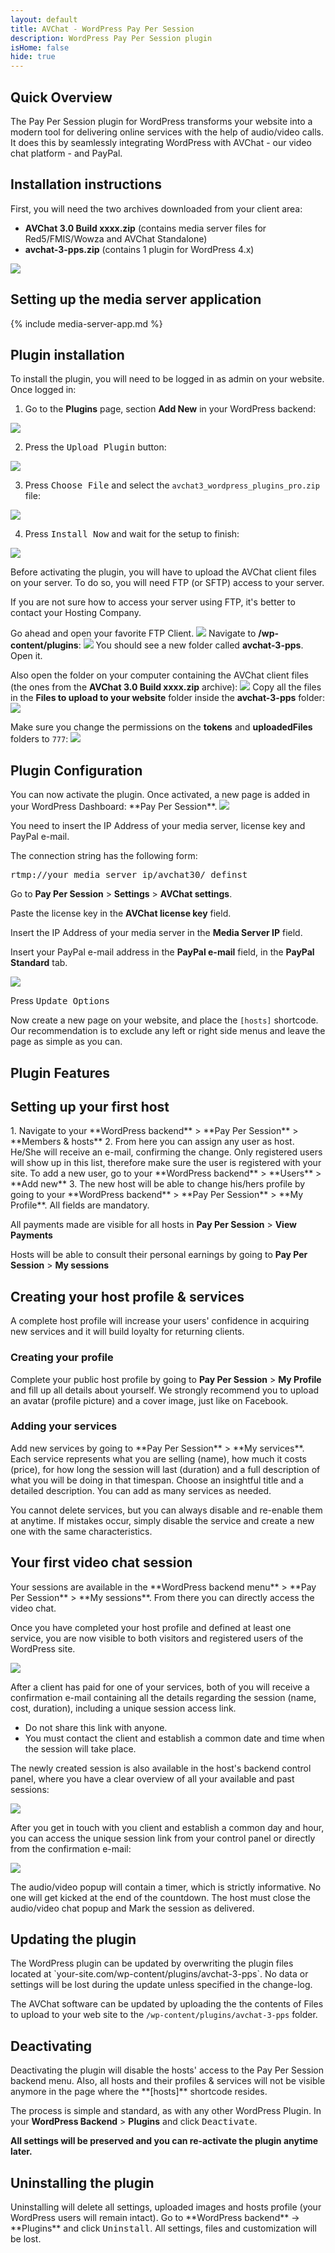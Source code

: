 ```yaml
---
layout: default
title: AVChat - WordPress Pay Per Session
description: WordPress Pay Per Session plugin
isHome: false
hide: true
---
```

<section class="bs-docs-section" markdown="1">
  <h1 id="overview" class="page-header">Quick Overview</h1>

  The Pay Per Session plugin for WordPress transforms your website into a modern tool for delivering online services with the help of audio/video calls. It does this by seamlessly integrating WordPress with AVChat - our video chat platform - and PayPal.
</section>

<section class="bs-docs-section" markdown="1">
  <h1 id="installation" class="page-header">Installation instructions</h1>
  First, you will need the two archives downloaded from your client area:

  * **AVChat 3.0 Build xxxx.zip** (contains media server files for Red5/FMIS/Wowza and AVChat Standalone)
  * **avchat-3-pps.zip** (contains 1 plugin for WordPress 4.x)

  <img src="/assets/images/wordpress-pps_images/downloaded_archives.png" class="img-responsive"/>

  <h2 id="media-server-app">Setting up the media server application</h2>
  {% include media-server-app.md %}
  <h2 id="plugin">Plugin installation</h2>
  To install the plugin, you will need to be logged in as admin on your website. Once logged in:



  1. Go to the **Plugins** page, section **Add New** in your WordPress backend:
  <img src="/assets/images/wordpress_images/plugins_section.png" class="img-responsive"/>


  2. Press the <kbd>Upload Plugin</kbd> button:
  <img src="/assets/images/wordpress_images/upload_plugin.png" class="img-responsive"/>


  3. Press <kbd>Choose File</kbd> and select the `avchat3_wordpress_plugins_pro.zip` file:
  <img src="/assets/images/wordpress-pps_images/select_archive.png" class="img-responsive"/>


  4. Press <kbd>Install Now</kbd> and wait for the setup to finish:
  <img src="/assets/images/wordpress-pps_images/install_now.png" class="img-responsive"/>


  Before activating the plugin, you will have to upload the AVChat client files on your server. To do so, you will need FTP (or SFTP) access to your server.

  <div class="alert alert-info">
    If you are not sure how to access your server using FTP, it's better to contact your Hosting Company.
  </div>

  Go ahead and open your favorite FTP Client.
  <img src="/assets/images/wordpress_images/ftp_client.png" class="img-responsive"/>
  Navigate to **/wp-content/plugins**:
  <img src="/assets/images/wordpress-pps_images/avchat_folder.png" class="img-responsive"/>
  You should see a new folder called **avchat-3-pps**. Open it.

  Also open the folder on your computer containing the AVChat client files (the ones from the **AVChat 3.0 Build xxxx.zip** archive):
  <img src="/assets/images/avchat_archive_folder.png" class="img-responsive"/>
  Copy all the files in the **Files to upload to your website** folder inside the **avchat-3-pps** folder:
  <img src="/assets/images/wordpress-pps_images/uploaded_files.png" class="img-responsive"/>

  Make sure you change the permissions on the **tokens** and **uploadedFiles** folders to `777`:
  <img src="/assets/images/chmod.png" class="img-responsive"/>

  <h2 id="plugin-configure">Plugin Configuration</h2>
  You can now activate the plugin. Once activated, a new page is added in your WordPress Dashboard: **Pay Per Session**.
  <img src="/assets/images/wordpress-pps_images/activate.png" class="img-responsive"/>

  You need to insert the IP Address of your media server, license key and PayPal e-mail.

  The connection string has the following form:
  <pre>rtmp://your_media_server_ip/avchat30/_definst_</pre>

  Go to **Pay Per Session** > **Settings** > **AVChat settings**.

  Paste the license key in the **AVChat license key** field.

  Insert the IP Address of your media server in the **Media Server IP** field.

  Insert your PayPal e-mail address in the **PayPal e-mail** field, in the **PayPal Standard** tab.

  <img src="/assets/images/wordpress-pps_images/info.png" class="img-responsive"/>

  Press <kbd>Update Options</kbd>

  Now create a new page on your website, and place the `[hosts]` shortcode.
  Our recommendation is to exclude any left or right side menus and leave the page as simple as you can.

</section>


<section class="bs-docs-section" markdown="1">
  <h1 id="accessing-admin">Plugin Features</h1>

  <h2 id="setup-hosts">Setting up your first host</h2>
  1. Navigate to your **WordPress backend** > **Pay Per Session** > **Members & hosts**
  2. From here you can assign any user as host. He/She will receive an e-mail, confirming the change. Only registered users will show up in this list, therefore make sure the user is registered with your site. To add a new user, go to your **WordPress backend** > **Users** > **Add new**
  3. The new host will be able to change his/hers profile by going to your **WordPress backend** > **Pay Per Session** > **My Profile**. All fields are mandatory.

  All payments made are visible for all hosts in **Pay Per Session** > **View Payments**

  Hosts will be able to consult their personal earnings by going to **Pay Per Session** > **My sessions**

  <h2 id="create-profile">Creating your host profile & services</h2>
  A complete host profile will increase your users' confidence in acquiring new services and it will build loyalty for returning clients.

  <h3>Creating your profile</h3>

  Complete your public host profile by going to **Pay Per Session** > **My Profile** and fill up all details about yourself. We strongly recommend you to upload an avatar (profile picture) and a cover image, just like on Facebook.

  <h3>Adding your services</h3>
  Add new services by going to **Pay Per Session** > **My services**. Each service represents what you are selling (name), how much it costs (price), for how long the session will last (duration) and a full description of what you will be doing in that timespan. Choose an insightful title and a detailed description. You can add as many services as needed.

  You cannot delete services, but you can always disable and re-enable them at anytime. If mistakes occur, simply disable the service and create a new one with the same characteristics.

  <h2 id="session">Your first video chat session</h2>
  Your sessions are available in the **WordPress backend menu** > **Pay Per Session** > **My sessions**. From there you can directly access the video chat.

  Once you have completed your host profile and defined at least one service, you are now visible to both visitors and registered users of the WordPress site.

  <img src="/assets/images/wordpress-pps_images/service.png" class="img-responsive"/>

  After a client has paid for one of your services, both of you will receive a confirmation e-mail containing all the details regarding the session (name, cost, duration), including a unique session access link.

  * Do not share this link with anyone.
  * You must contact the client and establish a common date and time when the session will take place.

  The newly created session is also available in the host's backend control panel, where you have a clear overview of all your available and past sessions:

  <img src="/assets/images/wordpress-pps_images/my_sessions.png" class="img-responsive"/>

  After you get in touch with you client and establish a common day and hour, you can access the unique session link from your control panel or directly from the confirmation e-mail:

  <img src="/assets/images/wordpress-pps_images/session.png" class="img-responsive"/>

  The audio/video popup will contain a timer, which is strictly informative. No one will get kicked at the end of the countdown. The host must close the audio/video chat popup and Mark the session as delivered.

  <h2 id="updating">Updating the plugin</h2>
  The WordPress plugin can be updated by overwriting the plugin files located at `your-site.com/wp-content/plugins/avchat-3-pps`. No data or settings will be lost during the update unless specified in the change-log.

  The AVChat software can be updated by uploading the the contents of Files to upload to your web site to the `/wp-content/plugins/avchat-3-pps` folder.

  <h2 id="deactivating">Deactivating</h2>
  Deactivating the plugin will disable the hosts' access to the Pay Per Session backend menu. Also, all hosts and their profiles & services will not be visible anymore in the page where the **[hosts]** shortcode resides.

  The process is simple and standard, as with any other WordPress Plugin. In your **WordPress Backend** > **Plugins** and click <kbd>Deactivate</kbd>.

  **All settings will be preserved and you can re-activate the plugin anytime later.**

  <h2 id="uninstalling">Uninstalling the plugin</h2>
  Uninstalling will delete all settings, uploaded images and hosts profile (your WordPress users will remain intact). Go to **WordPress backend** -> **Plugins** and click <kbd>Uninstall</kbd>. All settings, files and customization will be lost.
</section>
